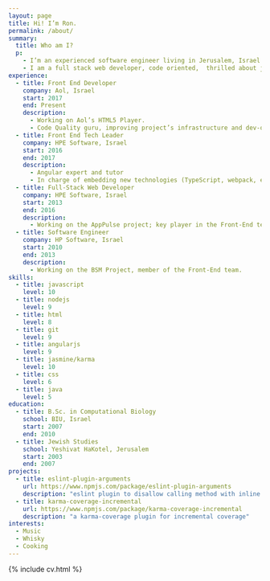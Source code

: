 ```yaml
---
layout: page
title: Hi! I’m Ron.
permalink: /about/
summary:
  title: Who am I?
  p:
    - I’m an experienced software engineer living in Jerusalem, Israel.
    - I am a full stack web developer, code oriented,  thrilled about javascript, angularjs and other cool front-end techs, great team player and tech leader.
experience:
  - title: Front End Developer
    company: Aol, Israel
    start: 2017
    end: Present
    description:
      - Working on Aol’s HTML5 Player.
      - Code Quality guru, improving project’s infrastructure and dev-ops processes.
  - title: Front End Tech Leader
    company: HPE Software, Israel
    start: 2016
    end: 2017
    description:
      - Angular expert and tutor
      - In charge of embedding new technologies (TypeScript, webpack, etc.), and leading the unit-testing agenda.
  - title: Full-Stack Web Developer
    company: HPE Software, Israel
    start: 2013
    end: 2016
    description:
      - Working on the AppPulse project; key player in the Front-End team.
  - title: Software Engineer
    company: HP Software, Israel
    start: 2010
    end: 2013
    description:
      - Working on the BSM Project, member of the Front-End team.
skills:
  - title: javascript
    level: 10
  - title: nodejs
    level: 9
  - title: html
    level: 8
  - title: git
    level: 9
  - title: angularjs
    level: 9
  - title: jasmine/karma
    level: 10
  - title: css
    level: 6
  - title: java
    level: 5
education:
  - title: B.Sc. in Computational Biology
    school: BIU, Israel
    start: 2007
    end: 2010
  - title: Jewish Studies
    school: Yeshivat HaKotel, Jerusalem
    start: 2003
    end: 2007
projects:
  - title: eslint-plugin-arguments
    url: https://www.npmjs.com/package/eslint-plugin-arguments
    description: "eslint plugin to disallow calling method with inline literals as arguments Edit"
  - title: karma-coverage-incremental
    url: https://www.npmjs.com/package/karma-coverage-incremental
    description: "a karma-coverage plugin for incremental coverage"
interests:
  - Music
  - Whisky
  - Cooking
---
```


{% include cv.html %}
